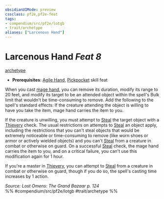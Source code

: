 ```yaml
---
obsidianUIMode: preview
cssclass: pf2e,pf2e-feat
tags:
- compendium/src/pf2e/lotgb
- trait/archetype
aliases: ["Larcenous Hand"]
---
```

# Larcenous Hand  *Feat 8*  
[archetype](/rules/traits/archetype.md)  

- **Prerequisites**: [Agile Hand](/compendium/feats/agile-hand-lotgb.md), [Pickpocket](/compendium/feats/pickpocket.md) skill feat

When you cast [mage hand](/compendium/spells/mage-hand.md), you can remove its duration, modify its range to 20 feet, and modify its target to be an attended object within the spell's Bulk limit that wouldn't be time-consuming to remove. Add the following to the spell's standard effects: If the creature attending the object is willing to have you take the item, mage hand carries the item to you.

If the creature is unwilling, you must attempt to [Steal](/rules/actions/steal.md) the target object with a [Thievery](/compendium/skills.md#Thievery) check. The usual restrictions on attempts to [Steal](/rules/actions/steal.md) an object apply, including the restrictions that you can't steal objects that would be extremely noticeable or time-consuming to remove (like worn shoes or armor or actively wielded objects) and you can't [Steal](/rules/actions/steal.md) from a creature in combat or otherwise on guard. On a successful [Steal](/rules/actions/steal.md) check, the mage hand carries the item to you, and on a critical failure, you can't use this modification again for 1 hour.

If you're a master in [Thievery](/compendium/skills.md#Thievery), you can attempt to [Steal](/rules/actions/steal.md) from a creature in combat or otherwise on guard, though if you do so, the spell's casting time increases by 1 action.

*Source: Lost Omens: The Grand Bazaar p. 124*  
%% #compendium/src/pf2e/lotgb #trait/archetype %%